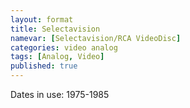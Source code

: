 ```yaml
---
layout: format
title: Selectavision
namevar: [Selectavision/RCA VideoDisc]
categories: video analog
tags: [Analog, Video]
published: true
---
```


Dates in use: 1975-1985
